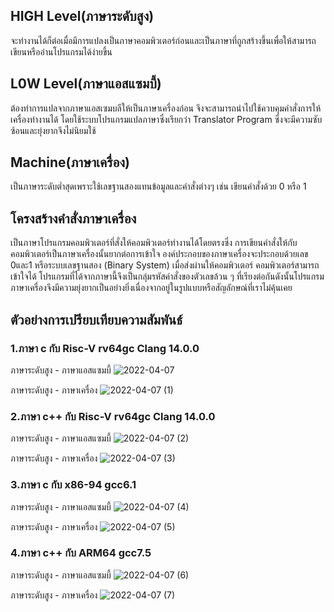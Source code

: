 ## HIGH Level(ภาษาระดับสูง)

จะทำงานได้ก็ต่อเมื่อมีการแปลงเป็นภาษาคอมพิวเตอร์ก่อนและเป็นภาษาที่ถูกสร้างขึ้นเพื่อให้สามารถเขียนหรืออ่านโปรแกรมได้ง่ายขึ้น

## L0W Level(ภาษาแอสแซมบี้)

ต้องทำการแปลจากภาษาแอสเซมบลีให้เป็นภาษาเครื่องก่อน จึงจะสามารถนำไปใช้ควบคุมคำสั่งการให้เครื่องทำงานได้ 
โดยใช้ระบบโปรแกรมแปลภาษาซึ่งเรียกว่า Translator Program ซึ่งจะมีความซับซ้อนและยุ่งยากจึงไม่นิยมใช้

## Machine(ภาษาเครื่อง)

เป็นภาษาระดับต่ำสุดเพราะใช้เลขฐานสองแทนข้อมูลและคำสั่งต่างๆ เช่น เขียนคำสั่งด้วย 0 หรือ 1

## โครงสร้างคำสั่งภาษาเครื่อง

เป็นภาษาโปรแกรมคอมพิวเตอร์ที่สั่งให้คอมพิวเตอร์ทำงานได้โดยตรงซึ่ง การเขียนคำสั่งให้กับคอมพิวเตอร์เป็นภาษาเครื่องนั้นยากต่อการเข้าใจ 
องค์ประกอบของภาษาเครื่องจะประกอบด้วยเลข 0และ1 หรือระบบเลขฐานสอง (Binary System)  เมื่อส่งผ่านให้คอมพิวเตอร์ คอมพิวเตอร์สามารถเข้าใจได้ 
โปรแกรมที่ได้จากภาษานี้จึงเป็นกลุ่มรหัสคำสั่งของตัวเลขล้วน ๆ  ที่เรียงต่อกันดังนั้นโปรแกรมภาษาเครื่องจึงมีความยุ่งยากเป็นอย่างยิ่งเนื่องจากอยู่ในรูปแบบหรือสัญลักษณ์ที่เราไม่คุ้นเคย 

## ตัวอย่างการเปรียบเทียบความสัมพันธ์

### 1.ภาษา c กับ Risc-V rv64gc Clang 14.0.0
ภาษาระดับสูง - ภาษาแอสแซมบี้
![2022-04-07](https://user-images.githubusercontent.com/98943950/162044844-dcb42c55-ebc3-450c-b1fc-d5f11ad3aef8.png)

ภาษาระดับสูง - ภาษาเครื่อง
![2022-04-07 (1)](https://user-images.githubusercontent.com/98943950/162045013-5811d9cf-665b-4ac0-af58-7d6dd0813f41.png)

### 2.ภาษา c++ กับ Risc-V rv64gc Clang 14.0.0
ภาษาระดับสูง - ภาษาแอสแซมบี้
![2022-04-07 (2)](https://user-images.githubusercontent.com/98943950/162045095-c68829b8-6f03-48b6-a42b-fc1193c8c5b7.png)

ภาษาระดับสูง - ภาษาเครื่อง
![2022-04-07 (3)](https://user-images.githubusercontent.com/98943950/162045112-fa540347-14a9-468a-920a-03f34c815a5c.png)

### 3.ภาษา c กับ x86-94 gcc6.1
ภาษาระดับสูง - ภาษาแอสแซมบี้
![2022-04-07 (4)](https://user-images.githubusercontent.com/98943950/162045134-80d355ba-c3ca-42c1-a85d-375bf0445e30.png)

ภาษาระดับสูง - ภาษาเครื่อง
![2022-04-07 (5)](https://user-images.githubusercontent.com/98943950/162045148-5c425942-bebf-4129-b0f2-22649b864dfd.png)


### 4.ภาษา c++ กับ ARM64 gcc7.5
ภาษาระดับสูง - ภาษาแอสแซมบี้
![2022-04-07 (6)](https://user-images.githubusercontent.com/98943950/162045596-14d3dc91-9cd6-43c9-aacd-2f34a788a061.png)

ภาษาระดับสูง - ภาษาเครื่อง
![2022-04-07 (7)](https://user-images.githubusercontent.com/98943950/162045607-77e21726-c176-4df6-8810-006b3ae4e8ca.png)



